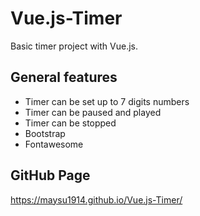 # Vue.js-Timer
Basic timer project with Vue.js.

## General features
- Timer can be set up to 7 digits numbers
- Timer can be paused and played
- Timer can be stopped
- Bootstrap
- Fontawesome

## GitHub Page
https://maysu1914.github.io/Vue.js-Timer/
